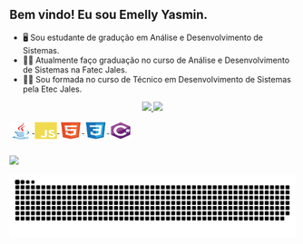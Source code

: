 ## Bem vindo! Eu sou Emelly Yasmin.

- 🖥️ Sou estudante de gradução em Análise e Desenvolvimento de Sistemas.
- 👩‍🚀 Atualmente faço graduação no curso de Análise e Desenvolvimento de Sistemas na Fatec Jales.
- 👩‍🎓 Sou formada no curso de Técnico em Desenvolvimento de Sistemas pela Etec Jales.

<div align="center">
  <a href="https://github.com/rubiemelly/">
  <img height="165em" src="https://github-readme-stats.vercel.app/api?username=rubiemelly&show_icons=true&theme=dark&include_all_commits=true&count_private=true"/>
  <img height="165em" src="https://github-readme-stats.vercel.app/api/top-langs/?username=rubiemelly&layout=compact&langs_count=7&theme=dark"/>
</div>

<div style="display: inline_block"><br>
  <img align="center" alt="Java logo" height="30" width="40" src="https://raw.githubusercontent.com/devicons/devicon/master/icons/java/java-original.svg">
  <img align="center" alt="Js logo" height="30" width="40" src="https://raw.githubusercontent.com/devicons/devicon/master/icons/javascript/javascript-plain.svg">
  <img align="center" alt="HTML logo" height="30" width="40" src="https://raw.githubusercontent.com/devicons/devicon/master/icons/html5/html5-original.svg">
  <img align="center" alt="CSS logo" height="30" width="40" src="https://raw.githubusercontent.com/devicons/devicon/master/icons/css3/css3-original.svg">
  <img align="center" alt="Csharp logo" height="30" width="40" src="https://raw.githubusercontent.com/devicons/devicon/master/icons/csharp/csharp-original.svg">
</div>

##
 
<div> 
  <a href="https://www.linkedin.com/in/emellyyasmin/" target="_blank"><img src="https://img.shields.io/badge/-LinkedIn-%230077B5?style=for-the-badge&logo=linkedin&logoColor=white" target="_blank"></a>  
</div>
  
  ![Snake animation](https://github.com/RubiEmelly/RubiEmelly/blob/output/github-contribution-grid-snake.svg)
